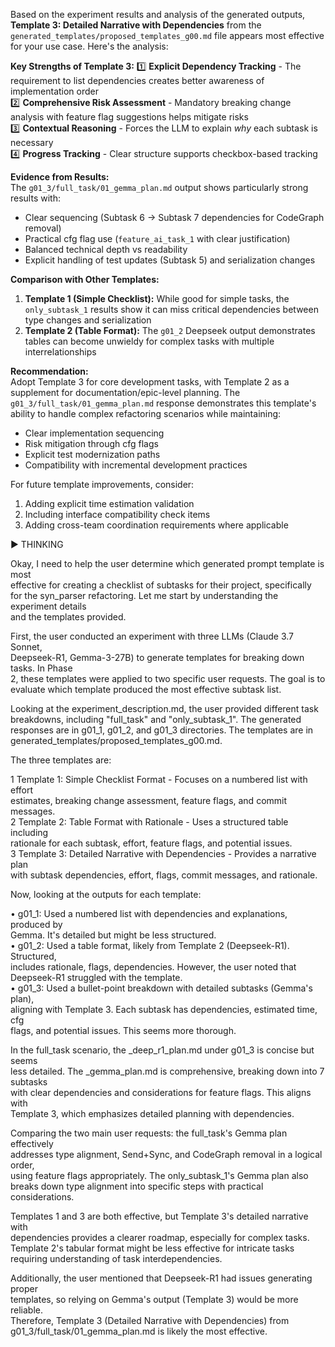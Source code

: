 Based on the experiment results and analysis of the generated outputs, **Template 3: Detailed Narrative with Dependencies** from the `generated_templates/proposed_templates_g00.md` file appears most effective for your use case. Here's the analysis:

**Key Strengths of Template 3:**
1️⃣ **Explicit Dependency Tracking** - The requirement to list dependencies creates better awareness of implementation order  
2️⃣ **Comprehensive Risk Assessment** - Mandatory breaking change analysis with feature flag suggestions helps mitigate risks  
3️⃣ **Contextual Reasoning** - Forces the LLM to explain *why* each subtask is necessary  
4️⃣ **Progress Tracking** - Clear structure supports checkbox-based tracking  

**Evidence from Results:**  
The `g01_3/full_task/01_gemma_plan.md` output shows particularly strong results with:
- Clear sequencing (Subtask 6 → Subtask 7 dependencies for CodeGraph removal)
- Practical cfg flag use (`feature_ai_task_1` with clear justification)
- Balanced technical depth vs readability
- Explicit handling of test updates (Subtask 5) and serialization changes

**Comparison with Other Templates:**  
1. **Template 1 (Simple Checklist):** While good for simple tasks, the `only_subtask_1` results show it can miss critical dependencies between type changes and serialization  
2. **Template 2 (Table Format):** The `g01_2` Deepseek output demonstrates tables can become unwieldy for complex tasks with multiple interrelationships  

**Recommendation:**  
Adopt Template 3 for core development tasks, with Template 2 as a supplement for documentation/epic-level planning. The `g01_3/full_task/01_gemma_plan.md` response demonstrates this template's ability to handle complex refactoring scenarios while maintaining:  
- Clear implementation sequencing  
- Risk mitigation through cfg flags  
- Explicit test modernization paths  
- Compatibility with incremental development practices  

For future template improvements, consider:  
1. Adding explicit time estimation validation  
2. Including interface compatibility check items  
3. Adding cross-team coordination requirements where applicable


► THINKING                                                                         

Okay, I need to help the user determine which generated prompt template is most    
effective for creating a checklist of subtasks for their project, specifically for 
the syn_parser refactoring. Let me start by understanding the experiment details   
and the templates provided.                                                        

First, the user conducted an experiment with three LLMs (Claude 3.7 Sonnet,        
Deepseek-R1, Gemma-3-27B) to generate templates for breaking down tasks. In Phase  
2, these templates were applied to two specific user requests. The goal is to      
evaluate which template produced the most effective subtask list.                  

Looking at the experiment_description.md, the user provided different task         
breakdowns, including "full_task" and "only_subtask_1". The generated responses are
in g01_1, g01_2, and g01_3 directories. The templates are in                       
generated_templates/proposed_templates_g00.md.                                     

The three templates are:                                                           

 1 Template 1: Simple Checklist Format - Focuses on a numbered list with effort    
   estimates, breaking change assessment, feature flags, and commit messages.      
 2 Template 2: Table Format with Rationale - Uses a structured table including     
   rationale for each subtask, effort, feature flags, and potential issues.        
 3 Template 3: Detailed Narrative with Dependencies - Provides a narrative plan    
   with subtask dependencies, effort, flags, commit messages, and rationale.       

Now, looking at the outputs for each template:                                     

 • g01_1: Used a numbered list with dependencies and explanations, produced by     
   Gemma. It's detailed but might be less structured.                              
 • g01_2: Used a table format, likely from Template 2 (Deepseek-R1). Structured,   
   includes rationale, flags, dependencies. However, the user noted that           
   Deepseek-R1 struggled with the template.                                        
 • g01_3: Used a bullet-point breakdown with detailed subtasks (Gemma's plan),     
   aligning with Template 3. Each subtask has dependencies, estimated time, cfg    
   flags, and potential issues. This seems more thorough.                          

In the full_task scenario, the _deep_r1_plan.md under g01_3 is concise but seems   
less detailed. The _gemma_plan.md is comprehensive, breaking down into 7 subtasks  
with clear dependencies and considerations for feature flags. This aligns with     
Template 3, which emphasizes detailed planning with dependencies.                  

Comparing the two main user requests: the full_task's Gemma plan effectively       
addresses type alignment, Send+Sync, and CodeGraph removal in a logical order,     
using feature flags appropriately. The only_subtask_1's Gemma plan also breaks down
type alignment into specific steps with practical considerations.                  

Templates 1 and 3 are both effective, but Template 3's detailed narrative with     
dependencies provides a clearer roadmap, especially for complex tasks. Template 2's
tabular format might be less effective for intricate tasks requiring understanding 
of task interdependencies.                                                         

Additionally, the user mentioned that Deepseek-R1 had issues generating proper     
templates, so relying on Gemma's output (Template 3) would be more reliable.       
Therefore, Template 3 (Detailed Narrative with Dependencies) from                  
g01_3/full_task/01_gemma_plan.md is likely the most effective.                     

